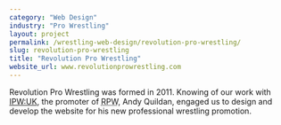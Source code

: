 ```yaml
---
category: "Web Design"
industry: "Pro Wrestling"
layout: project
permalink: /wrestling-web-design/revolution-pro-wrestling/
slug: revolution-pro-wrestling
title: "Revolution Pro Wrestling"
website_url: www.revolutionprowrestling.com
---
```

<p>Revolution Pro Wrestling was formed in 2011. Knowing of our work with <a href="{{ site.baseurl }}/wrestling-web-design/ipw-uk/">IPW:UK</a>, the promoter of <abbr class="initialism" title="Revolution Pro Wrestling">RPW</abbr>, Andy Quildan, engaged us to design and develop the website for his new professional wrestling promotion.</p>
